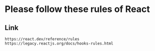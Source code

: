 # Please follow these rules of React

## Link

```shell
https://react.dev/reference/rules
https://legacy.reactjs.org/docs/hooks-rules.html
```
